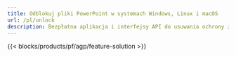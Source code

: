 ```yaml
---
title: Odblokuj pliki PowerPoint w systemach Windows, Linux i macOS
url: /pl/unlock
description: Bezpłatna aplikacja i interfejsy API do usuwania ochrony z prezentacji PPT, PPTX i ODP
---
```


{{< blocks/products/pf/agp/feature-solution >}} 

